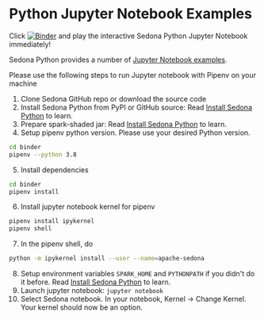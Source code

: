 # Python Jupyter Notebook Examples

Click [![Binder](https://mybinder.org/badge_logo.svg)](https://mybinder.org/v2/gh/apache/sedona/HEAD?filepath=binder) and play the interactive Sedona Python Jupyter Notebook immediately!

Sedona Python provides a number of [Jupyter Notebook examples](https://github.com/apache/sedona/blob/master/binder/).

Please use the following steps to run Jupyter notebook with Pipenv on your machine

1. Clone Sedona GitHub repo or download the source code
2. Install Sedona Python from PyPI or GitHub source: Read [Install Sedona Python](../../setup/install-python/#install-sedona) to learn.
3. Prepare spark-shaded jar: Read [Install Sedona Python](../../setup/install-python/#prepare-spark-shaded-jar) to learn.
4. Setup pipenv python version. Please use your desired Python version.

```bash
cd binder
pipenv --python 3.8
```

5. Install dependencies

```bash
cd binder
pipenv install
```

6. Install jupyter notebook kernel for pipenv

```bash
pipenv install ipykernel
pipenv shell
```

7. In the pipenv shell, do

```bash
python -m ipykernel install --user --name=apache-sedona
```

8. Setup environment variables `SPARK_HOME` and `PYTHONPATH` if you didn't do it before. Read [Install Sedona Python](../../setup/install-python/#setup-environment-variables) to learn.
9. Launch jupyter notebook: `jupyter notebook`
10. Select Sedona notebook. In your notebook, Kernel -> Change Kernel. Your kernel should now be an option.
